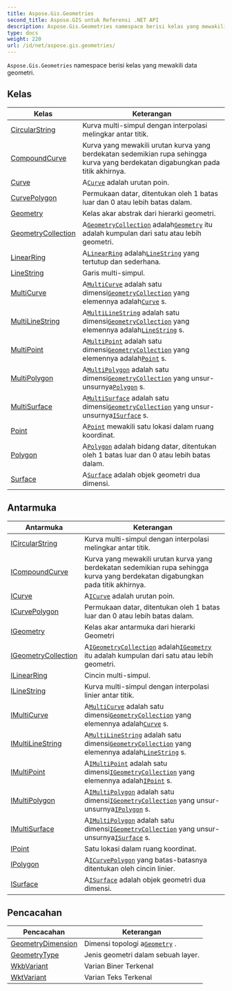```yaml
---
title: Aspose.Gis.Geometries
second_title: Aspose.GIS untuk Referensi .NET API
description: Aspose.Gis.Geometries namespace berisi kelas yang mewakili data geometri.
type: docs
weight: 220
url: /id/net/aspose.gis.geometries/
---
```

`Aspose.Gis.Geometries` namespace berisi kelas yang mewakili data geometri.

## Kelas

| Kelas | Keterangan |
| --- | --- |
| [CircularString](./circularstring/) | Kurva multi-simpul dengan interpolasi melingkar antar titik. |
| [CompoundCurve](./compoundcurve/) | Kurva yang mewakili urutan kurva yang berdekatan sedemikian rupa sehingga kurva yang berdekatan digabungkan pada titik akhirnya. |
| [Curve](./curve/) | A[`Curve`](../aspose.gis.geometries/curve/) adalah urutan poin. |
| [CurvePolygon](./curvepolygon/) | Permukaan datar, ditentukan oleh 1 batas luar dan 0 atau lebih batas dalam. |
| [Geometry](./geometry/) | Kelas akar abstrak dari hierarki geometri. |
| [GeometryCollection](./geometrycollection/) | A[`GeometryCollection`](../aspose.gis.geometries/geometrycollection/) adalah[`Geometry`](../aspose.gis.geometries/geometry/) itu adalah kumpulan dari satu atau lebih geometri. |
| [LinearRing](./linearring/) | A[`LinearRing`](../aspose.gis.geometries/linearring/) adalah[`LineString`](../aspose.gis.geometries/linestring/) yang tertutup dan sederhana. |
| [LineString](./linestring/) | Garis multi-simpul. |
| [MultiCurve](./multicurve/) | A[`MultiCurve`](../aspose.gis.geometries/multicurve/) adalah satu dimensi[`GeometryCollection`](../aspose.gis.geometries/geometrycollection/) yang elemennya adalah[`Curve`](../aspose.gis.geometries/curve/) s. |
| [MultiLineString](./multilinestring/) | A[`MultiLineString`](../aspose.gis.geometries/multilinestring/) adalah satu dimensi[`GeometryCollection`](../aspose.gis.geometries/geometrycollection/) yang elemennya adalah[`LineString`](../aspose.gis.geometries/linestring/) s. |
| [MultiPoint](./multipoint/) | A[`MultiPoint`](../aspose.gis.geometries/multipoint/) adalah satu dimensi[`GeometryCollection`](../aspose.gis.geometries/geometrycollection/) yang elemennya adalah[`Point`](../aspose.gis.geometries/point/) s. |
| [MultiPolygon](./multipolygon/) | A[`MultiPolygon`](../aspose.gis.geometries/multipolygon/) adalah satu dimensi[`GeometryCollection`](../aspose.gis.geometries/geometrycollection/) yang unsur-unsurnya[`Polygon`](../aspose.gis.geometries/polygon/) s. |
| [MultiSurface](./multisurface/) | A[`MultiSurface`](../aspose.gis.geometries/multisurface/) adalah satu dimensi[`GeometryCollection`](../aspose.gis.geometries/geometrycollection/) yang unsur-unsurnya[`ISurface`](../aspose.gis.geometries/isurface/) s. |
| [Point](./point/) | A[`Point`](../aspose.gis.geometries/point/) mewakili satu lokasi dalam ruang koordinat. |
| [Polygon](./polygon/) | A[`Polygon`](../aspose.gis.geometries/polygon/) adalah bidang datar, ditentukan oleh 1 batas luar dan 0 atau lebih batas dalam. |
| [Surface](./surface/) | A[`Surface`](../aspose.gis.geometries/surface/) adalah objek geometri dua dimensi. |
## Antarmuka

| Antarmuka | Keterangan |
| --- | --- |
| [ICircularString](./icircularstring/) | Kurva multi-simpul dengan interpolasi melingkar antar titik. |
| [ICompoundCurve](./icompoundcurve/) | Kurva yang mewakili urutan kurva yang berdekatan sedemikian rupa sehingga kurva yang berdekatan digabungkan pada titik akhirnya. |
| [ICurve](./icurve/) | A[`ICurve`](../aspose.gis.geometries/icurve/) adalah urutan poin. |
| [ICurvePolygon](./icurvepolygon/) | Permukaan datar, ditentukan oleh 1 batas luar dan 0 atau lebih batas dalam. |
| [IGeometry](./igeometry/) | Kelas akar antarmuka dari hierarki Geometri |
| [IGeometryCollection](./igeometrycollection/) | A[`IGeometryCollection`](../aspose.gis.geometries/igeometrycollection/) adalah[`IGeometry`](../aspose.gis.geometries/igeometry/) itu adalah kumpulan dari satu atau lebih geometri. |
| [ILinearRing](./ilinearring/) | Cincin multi-simpul. |
| [ILineString](./ilinestring/) | Kurva multi-simpul dengan interpolasi linier antar titik. |
| [IMultiCurve](./imulticurve/) | A[`MultiCurve`](../aspose.gis.geometries/multicurve/) adalah satu dimensi[`GeometryCollection`](../aspose.gis.geometries/geometrycollection/) yang elemennya adalah[`Curve`](../aspose.gis.geometries/curve/) s. |
| [IMultiLineString](./imultilinestring/) | A[`MultiLineString`](../aspose.gis.geometries/multilinestring/) adalah satu dimensi[`GeometryCollection`](../aspose.gis.geometries/geometrycollection/) yang elemennya adalah[`LineString`](../aspose.gis.geometries/linestring/) s. |
| [IMultiPoint](./imultipoint/) | A[`IMultiPoint`](../aspose.gis.geometries/imultipoint/) adalah satu dimensi[`IGeometryCollection`](../aspose.gis.geometries/igeometrycollection/) yang elemennya adalah[`IPoint`](../aspose.gis.geometries/ipoint/) s. |
| [IMultiPolygon](./imultipolygon/) | A[`IMultiPolygon`](../aspose.gis.geometries/imultipolygon/) adalah satu dimensi[`IGeometryCollection`](../aspose.gis.geometries/igeometrycollection/) yang unsur-unsurnya[`IPolygon`](../aspose.gis.geometries/ipolygon/) s. |
| [IMultiSurface](./imultisurface/) | A[`IMultiPolygon`](../aspose.gis.geometries/imultipolygon/) adalah satu dimensi[`IGeometryCollection`](../aspose.gis.geometries/igeometrycollection/) yang unsur-unsurnya[`ISurface`](../aspose.gis.geometries/isurface/) s. |
| [IPoint](./ipoint/) | Satu lokasi dalam ruang koordinat. |
| [IPolygon](./ipolygon/) | A[`ICurvePolygon`](../aspose.gis.geometries/icurvepolygon/) yang batas-batasnya ditentukan oleh cincin linier. |
| [ISurface](./isurface/) | A[`ISurface`](../aspose.gis.geometries/isurface/) adalah objek geometri dua dimensi. |
## Pencacahan

| Pencacahan | Keterangan |
| --- | --- |
| [GeometryDimension](./geometrydimension/) | Dimensi topologi a[`Geometry`](../aspose.gis.geometries/geometry/) . |
| [GeometryType](./geometrytype/) | Jenis geometri dalam sebuah layer. |
| [WkbVariant](./wkbvariant/) | Varian Biner Terkenal |
| [WktVariant](./wktvariant/) | Varian Teks Terkenal |


